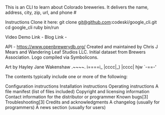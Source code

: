 This is an CLI to learn about Colorado breweries.
It delivers the name, address, city, zip, url, and phone #

Instructions
Clone it here: git clone git@github.com:codeski/google_cli.git
cd google_cli
ruby bin/run

Video Demo Link -
Blog Link -






API - https://www.openbrewerydb.org/
  Created and maintained by Chris J Mears and Wandering Leaf Studios LLC.
  Initial dataset from Brewers Association.
  Logo compiled via Symbolicons.

Art by Hayley Jane Wakenshaw
.~~~~.
i====i_
|cccc|_)
|cccc|   hjw
`-==-'

The contents typically include one or more of the following:

Configuration instructions
Installation instructions
Operating instructions
A file manifest (list of files included)
Copyright and licensing information
Contact information for the distributor or programmer
Known bugs[3]
Troubleshooting[3]
Credits and acknowledgments
A changelog (usually for programmers)
A news section (usually for users)
